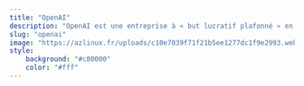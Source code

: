 ```yaml
---
title: "OpenAI"
description: "OpenAI est une entreprise à « but lucratif plafonné » en intelligence artificielle, basée à San Francisco. Avant mars 2019, elle était reconnue association à but non lucratif. L'objectif de cette société est de promouvoir et développer une intelligence artificielle à visage humain qui bénéficiera à toute l'humanité."
slug: "openai"
image: "https://azlinux.fr/uploads/c10e7039f71f21b5ee1277dc1f9e2993.webp"
style:
    background: "#c80000"
    color: "#fff"
---
```

